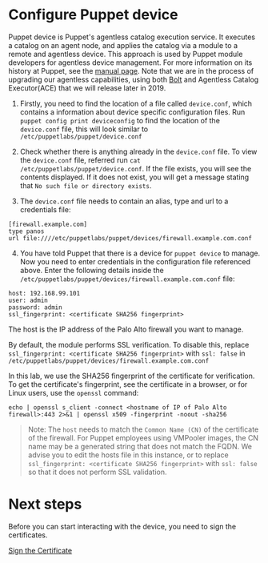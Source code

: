 # Configure Puppet device

Puppet device is Puppet's agentless catalog execution service. It executes a catalog on an agent node, and applies the catalog via a module to a remote and agentless device. This approach is used by Puppet module developers for agentless device management. For more information on its history at Puppet, see the [manual page](https://puppet.com/docs/puppet/6.4/man/device.html). Note that we are in the process of upgrading our agentless capabilities, using both [Bolt](https://puppet.com/products/bolt) and Agentless Catalog Executor(ACE) that we will release later in 2019.

1. Firstly, you need to find the location of a file called `device.conf`, which contains a information about device specific configuration files. Run `puppet config print deviceconfig` to find the location of the `device.conf` file, this will look similar to `/etc/puppetlabs/puppet/device.conf`

2. Check whether there is anything already in the `device.conf` file. To view the `device.conf` file, referred run `cat /etc/puppetlabs/puppet/device.conf`. If the file exists, you will see the contents displayed. If it does not exist, you will get a message stating that `No such file or directory exists`.

3. The `device.conf` file needs to contain an alias, type and url to a credentials file:

```
[firewall.example.com]
type panos
url file:////etc/puppetlabs/puppet/devices/firewall.example.com.conf
```

4. You have told Puppet that there is a device for `puppet device` to manage. Now you need to enter credentials in the configuration file referenced above. Enter the following details inside the `/etc/puppetlabs/puppet/devices/firewall.example.com.conf` file:

```
host: 192.168.99.101
user: admin
password: admin
ssl_fingerprint: <certificate SHA256 fingerprint>
```

The host is the IP address of the Palo Alto firewall you want to manage.

By default, the module performs SSL verification. To disable this, replace `ssl_fingerprint: <certificate SHA256 fingerprint>` with `ssl: false` in `/etc/puppetlabs/puppet/devices/firewall.example.com.conf`

In this lab, we use the SHA256 fingerprint of the certificate for verification. To get the certificate's fingerprint, see the certificate in a browser, or for Linux users, use the `openssl` command:

```
echo | openssl s_client -connect <hostname of IP of Palo Alto firewall>:443 2>&1 | openssl x509 -fingerprint -noout -sha256
```


> Note: The `host` needs to match the `Common Name (CN)` of the certificate of the firewall. For Puppet employees using VMPooler images, the CN name may be a generated string that does not match the FQDN. We advise you to edit the hosts file in this instance, or to replace `ssl_fingerprint: <certificate SHA256 fingerprint>` with `ssl: false` so that it does not perform SSL validation.

# Next steps

Before you can start interacting with the device, you need to sign the certificates.

[Sign the Certificate](./../04-sign-the-cert/README.md)
